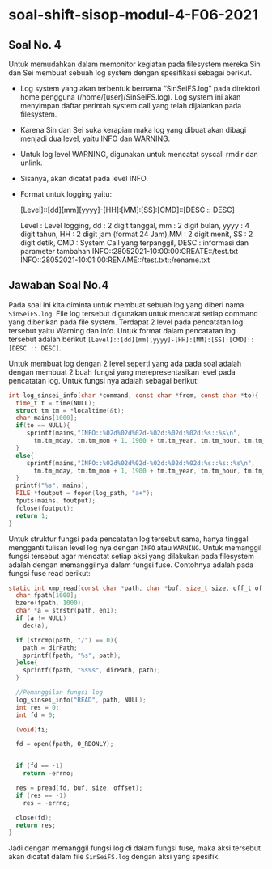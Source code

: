 # soal-shift-sisop-modul-4-F06-2021

## Soal No. 4
Untuk memudahkan dalam memonitor kegiatan pada filesystem mereka Sin dan Sei membuat sebuah log system dengan spesifikasi sebagai berikut.

- Log system yang akan terbentuk bernama “SinSeiFS.log” pada direktori home pengguna (/home/[user]/SinSeiFS.log). Log system ini akan menyimpan daftar perintah system call yang telah dijalankan pada filesystem.
- Karena Sin dan Sei suka kerapian maka log yang dibuat akan dibagi menjadi dua level, yaitu INFO dan WARNING.
- Untuk log level WARNING, digunakan untuk mencatat syscall rmdir dan unlink.
- Sisanya, akan dicatat pada level INFO.
- Format untuk logging yaitu:

  [Level]::[dd][mm][yyyy]-[HH]:[MM]:[SS]:[CMD]::[DESC :: DESC]

  Level : Level logging, dd : 2 digit tanggal, mm : 2 digit bulan, yyyy : 4 digit tahun, HH : 2 digit jam (format 24 Jam),MM : 2 digit menit, SS : 2 digit detik, CMD : System Call   yang terpanggil, DESC : informasi dan parameter tambahan
  INFO::28052021-10:00:00:CREATE::/test.txt
  INFO::28052021-10:01:00:RENAME::/test.txt::/rename.txt

## Jawaban Soal No.4

Pada soal ini kita diminta untuk membuat sebuah log yang diberi nama `SinSeiFS.log`. File log tersebut digunakan untuk mencatat setiap command yang diberikan pada file system. Terdapat 2 level pada pencatatan log tersebut yaitu Warning dan Info. Untuk format dalam pencatatan log tersebut adalah berikut `[Level]::[dd][mm][yyyy]-[HH]:[MM]:[SS]:[CMD]::[DESC :: DESC]`. 

Untuk membuat log dengan 2 level seperti yang ada pada soal adalah dengan membuat 2 buah fungsi yang merepresentasikan level pada pencatatan log. Untuk fungsi nya adalah sebagai berikut:

```C
int log_sinsei_info(char *command, const char *from, const char *to){
  time_t t = time(NULL);
  struct tm tm = *localtime(&t);
  char mains[1000];
  if(to == NULL){
     sprintf(mains,"INFO::%02d%02d%02d-%02d:%02d:%02d:%s::%s\n",
	   tm.tm_mday, tm.tm_mon + 1, 1900 + tm.tm_year, tm.tm_hour, tm.tm_min, tm.tm_sec, command, from);
  }
  else{
     sprintf(mains,"INFO::%02d%02d%02d-%02d:%02d:%02d:%s::%s::%s\n",
	   tm.tm_mday, tm.tm_mon + 1, 1900 + tm.tm_year, tm.tm_hour, tm.tm_min, tm.tm_sec, command, from, to);
  }
  printf("%s", mains);
  FILE *foutput = fopen(log_path, "a+");
  fputs(mains, foutput);
  fclose(foutput);
  return 1;
}
```

Untuk struktur fungsi pada pencatatan log tersebut sama, hanya tinggal mengganti tulisan level log nya dengan `INFO` atau `WARNING`. Untuk memanggil fungsi tersebut agar mencatat setiap aksi yang dilakukan pada filesystem adalah dengan memanggilnya dalam fungsi fuse. Contohnya adalah pada fungsi fuse read berikut:
```C
static int xmp_read(const char *path, char *buf, size_t size, off_t offset,struct fuse_file_info *fi){
  char fpath[1000];
  bzero(fpath, 1000);
  char *a = strstr(path, en1);
  if (a != NULL)
    dec(a);

  if (strcmp(path, "/") == 0){
    path = dirPath;
    sprintf(fpath, "%s", path);
  }else{
    sprintf(fpath, "%s%s", dirPath, path);
  }

  //Pemanggilan fungsi log
  log_sinsei_info("READ", path, NULL);
  int res = 0;
  int fd = 0;

  (void)fi;

  fd = open(fpath, O_RDONLY);


  if (fd == -1)
    return -errno;

  res = pread(fd, buf, size, offset);
  if (res == -1)
    res = -errno;

  close(fd);
  return res;
}
```
Jadi dengan memanggil fungsi log di dalam fungsi fuse, maka aksi tersebut akan dicatat dalam file `SinSeiFS.log` dengan aksi yang spesifik.
